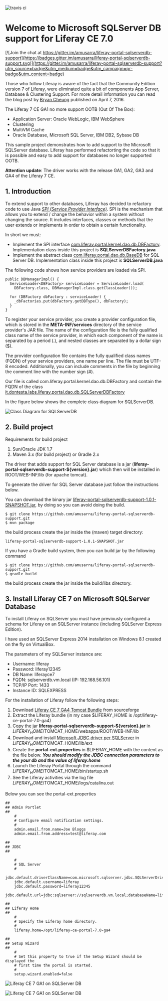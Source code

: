 ![travis ci](https://travis-ci.org/amusarra/liferay-portal-sqlserverdb-support.svg?branch=master)

# Welcome to Microsoft SQLServer DB support for Liferay CE 7.0

[![Join the chat at https://gitter.im/amusarra/liferay-portal-sqlserverdb-support](https://badges.gitter.im/amusarra/liferay-portal-sqlserverdb-support.svg)](https://gitter.im/amusarra/liferay-portal-sqlserverdb-support?utm_source=badge&utm_medium=badge&utm_campaign=pr-badge&utm_content=badge)

Those who follow Liferay is aware of the fact that the Community Edition version 7 of Liferay, were eliminated quite a bit of components App Server, Database & Clustering Support. For more detail information you can read the blog post by [Bryan Cheung]( https://www.liferay.com/it/web/bryan.cheung/blog/-/blogs/liferay-portal-7-ce-app-server-database-clustering-support) published on April 7, 2016.

The Liferay 7 CE GA1 no more support OOTB (Out Of The Box):
* Application Server: Oracle WebLogic, IBM WebSphere
* Clustering
* MultiVM Cache
* Oracle Database, Microsoft SQL Server, IBM DB2, Sybase DB

This sample project demonstrates how to add support to the Microsoft SQLServer database. Liferay has performed refactorting the code so that it is possible and easy to add support for databases no longer supported OOTB.

**Attention update**: The driver works with the release GA1, GA2, GA3 and GA4 of the Liferay 7 CE.

## 1. Introduction
To extend support to other databases, Liferay has decided to refactory code to use Java [*SPI (Service Provider Interface)*](https://docs.oracle.com/javase/tutorial/sound/SPI-intro.html). SPI is the mechanism that allows you to extend / change the behavior within a system without changing the source. It includes interfaces, classes or methods that the user extends or implements in order to obtain a certain functionality.

In short we must:
* Implement the SPI interface [com.liferay.portal.kernel.dao.db.DBFactory](https://github.com/liferay/liferay-portal/blob/2960360870ae69360861a720136e082a06c5548f/portal-kernel/src/com/liferay/portal/kernel/dao/db/DBFactory.java). Implementation class inside this project is **SQLServerDBFactory.java**
* Implement the abstract class [com.liferay.portal.dao.db.BaseDB](https://github.com/liferay/liferay-portal/blob/master/portal-impl/src/com/liferay/portal/dao/db/BaseDB.java) for SQL Server DB. Implementation class inside this project is **SQLServerDB.java**

The following code shows how service providers are loaded via SPI.
```
public DBManagerImpl() {
  ServiceLoader<DBFactory> serviceLoader = ServiceLoader.load(
    DBFactory.class, DBManagerImpl.class.getClassLoader());

  for (DBFactory dbFactory : serviceLoader) {
    _dbFactories.put(dbFactory.getDBType(), dbFactory);
  }
}
```
To register your service provider, you create a provider configuration file, which is stored in the **META-INF/services** directory of the service provider's JAR file. The name of the configuration file is the fully qualified class name of the service provider, in which each component of the name is separated by a period (.), and nested classes are separated by a dollar sign ($).

The provider configuration file contains the fully qualified class names (FQDN) of your service providers, one name per line. The file must be UTF-8 encoded. Additionally, you can include comments in the file by beginning the comment line with the number sign (#).

Our file is called com.liferay.portal.kernel.dao.db.DBFactory and contain the FQDN of the class [it.dontesta.labs.liferay.portal.dao.db.SQLServerDBFactory](https://github.com/amusarra/liferay-portal-sqlserverdb-support/blob/master/src/main/java/it/dontesta/labs/liferay/portal/dao/db/SQLServerDBFactory.java)


In the figure below shows the complete class diagram for SQLServerDB.

![Class Diagram for SQLServerDB](https://www.dontesta.it/wp-content/uploads/2014/02/SQLServerDB.png)

## 2. Build project
Requirements for build project
1. Sun/Oracle JDK 1.7
2. Maven 3.x (for build project) or Gradle 2.x

The driver that adds support for SQL Server database is a jar (**liferay-portal-sqlserverdb-support-${version}.jar**) which then will be installed in ROOT/WEB-INF/lib (for apache tomcat).

To generate the driver for SQL Server database just follow the instructions below.

You can download the binary jar [liferay-portal-sqlserverdb-support-1.0.1-SNAPSHOT.jar](https://github.com/amusarra/liferay-portal-sqlserverdb-support/releases/download/v1.0/liferay-portal-sqlserverdb-support-1.0.1-SNAPSHOT.jar), by doing so you can avoid doing the build.

```
$ git clone https://github.com/amusarra/liferay-portal-sqlserverdb-support.git
$ mvn package
```

the build process create the jar inside the (maven) target directory:

```
liferay-portal-sqlserverdb-support-1.0.1-SNAPSHOT.jar
```

If you have a Gradle build system, then you can build jar by the following command

```
$ git clone https://github.com/amusarra/liferay-portal-sqlserverdb-support.git
$ gradle build
```

the build process create the jar inside the build/libs directory.

## 3. Install Liferay CE 7 on Microsoft SQLServer Database

To install Liferay on SQLServer you must have previously configured a schema for Liferay on an SQLServer instance (including SQLServer Express Edition).

I have used an SQLServer Express 2014 installation on Windows 8.1 created on the fly on VirtualBox.

The parameters of my SQLServer instance are:
* Username: liferay
* Password: liferay12345
* DB Name: liferayce7
* FQDN: sqlserverdb.vm.local (IP: 192.168.56.101)
* TCP/IP Port: 1433
* Instance ID: SQLEXPRESS

For the installation of Liferay follow the following steps:

1. Download [Liferay CE 7 GA4 Tomcat Bundle](https://sourceforge.net/projects/lportal/files/Liferay%20Portal/7.0.3%20GA4/liferay-ce-portal-tomcat-7.0-ga4-20170613175008905.zip/download) from sourceforge
2. Extract the Liferay bundle (in my case $LIFERAY_HOME is /opt/liferay-ce-portal-7.0-ga4)
3. Copy the jar **liferay-portal-sqlserverdb-support-${version}.jar** in $LIFERAY_HOME/$TOMCAT_HOME/webapps/ROOT/WEB-INF/lib
4. Download and install [Microsoft JDBC driver per SQLServer](https://msdn.microsoft.com/it-it/library/mt683464.aspx) in $LIFERAY_HOME/$TOMCAT_HOME/lib/ext
5. Create the **portal-ext.properties** in $LIFERAY_HOME with the content as the file below. ***You should modify the JDBC connection parameters to the your db and the value of liferay.home***
6. Launch the Liferay Portal through the command $LIFERAY_HOME/$TOMCAT_HOME/bin/startup.sh
7. See the Liferay activities via the log file $LIFERAY_HOME/$TOMCAT_HOME/logs/catalina.out

Below you can see the portal-ext.properties

```
##
## Admin Portlet
##
    #
    # Configure email notification settings.
    #
    admin.email.from.name=Joe Bloggs
    admin.email.from.address=test@liferay.com

##
## JDBC
##

    #
    # SQL Server
    #
    jdbc.default.driverClassName=com.microsoft.sqlserver.jdbc.SQLServerDriver
    jdbc.default.username=liferay
    jdbc.default.password=liferay12345
    jdbc.default.url=jdbc:sqlserver://sqlserverdb.vm.local;databaseName=liferayce7

##
## Liferay Home
##
    #
    # Specify the Liferay home directory.
    #
    liferay.home=/opt/liferay-ce-portal-7.0-ga4

##
## Setup Wizard
##
    #
    # Set this property to true if the Setup Wizard should be displayed the
    # first time the portal is started.
    #
    setup.wizard.enabled=false
```

![Liferay CE 7 GA1 on SQLServer DB ](https://www.dontesta.it/wp-content/uploads/2014/02/Liferay7CEOnSQLServerDB.png)

![Liferay CE 7 GA1 on SQLServer DB ](https://www.dontesta.it/wp-content/uploads/2014/02/Liferay7CEOnSQLServerDB_1.png)
